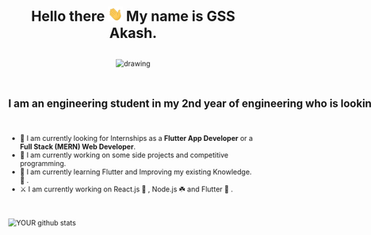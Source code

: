<div align="center">
<h1><strong> Hello there <img src="https://raw.githubusercontent.com/ABSphreak/ABSphreak/master/gifs/Hi.gif" width="30px" style="max-width:100%;"> My name is GSS Akash. </strong></h1> 
<br />
  <!-- [![Home-Brew.png](https://i.postimg.cc/nLNSCg7C/Home-Brew.png)](https://postimg.cc/PLzQ76Sj){:width="100%"} -->
 <img src="https://i.postimg.cc/nLNSCg7C/Home-Brew.png)](https://postimg.cc/PLzQ76Sj" alt="drawing" style="width:200px;"/>  
  </p>
</div>
<p>
  <br />
<strong>
<nobr>
  <h2>
I am an engineering student in my 2nd year of engineering who is looking for opportunities to work on projects involving Web Development and App Development. 
  </h2>
</nobr>
</strong>
</p>
<br />

- 🤝 I am currently looking for Internships as a __Flutter App Developer__ or a __Full Stack (MERN) Web Developer__.
- 🔭 I am currently working on some side projects and competitive programming.
- 🌱 I am currently learning Flutter and Improving my existing Knowledge. 🔸 . 
- ⚔️ I am currently working on React.js 💙 , Node.js ☘️ and Flutter 🤍 . 
<br />


<!-- ![YOUR github stats](https://github-readme-stats.vercel.app/api?username=gssakash) -->
![YOUR github stats](https://github-readme-stats.vercel.app/api?username=gssakash&&show_icons=true&title_color=ffffff&icon_color=bb2acf&text_color=daf7dc&bg_color=151515)


 
